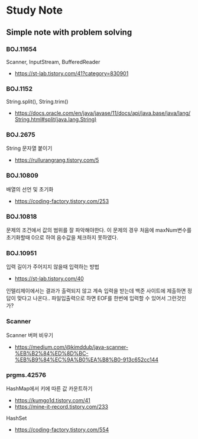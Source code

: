 # Study Note

## Simple note with problem solving

### BOJ.11654
Scanner, InputStream, BufferedReader
- https://st-lab.tistory.com/41?category=830901

### BOJ.1152
String.split(), String.trim()
- https://docs.oracle.com/en/java/javase/11/docs/api/java.base/java/lang/String.html#split(java.lang.String)

### BOJ.2675
String 문자열 붙이기
- https://rullurangrang.tistory.com/5

### BOJ.10809
배열의 선언 및 초기화
- https://coding-factory.tistory.com/253

### BOJ.10818
문제의 조건에서 값의 범위를 잘 파악해야한다. 이 문제의 경우 처음에 maxNum변수를 초기화할때 0으로 하여 음수값을 체크하지 못하였다.

### BOJ.10951
입력 길이가 주어지지 않을때 입력하는 방법
- https://st-lab.tistory.com/40

인텔리제이에서는 결과가 출력되지 않고 계속 입력을 받는데 백준 사이트에 제출하면 정답이 맞다고 나온다.. 
파일입출력으로 하면 EOF를 한번에 입력할 수 있어서 그런것인가?

### Scanner
Scanner 버퍼 비우기
- https://medium.com/@kimddub/java-scanner-%EB%B2%84%ED%8D%BC-%EB%B9%84%EC%9A%B0%EA%B8%B0-913c652cc144

### prgms.42576

HashMap에서 키에 따른 값 카운트하기
- https://kumgo1d.tistory.com/41
- https://mine-it-record.tistory.com/233   

HashSet
- https://coding-factory.tistory.com/554
